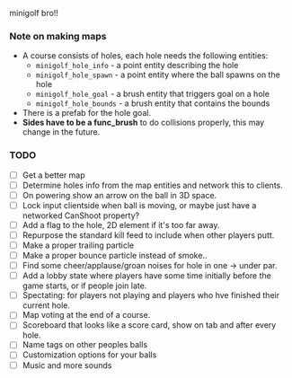 ﻿minigolf bro!!

### Note on making maps

* A course consists of holes, each hole needs the following entities:
  * `minigolf_hole_info` - a point entity describing the hole
  * `minigolf_hole_spawn` - a point entity where the ball spawns on the hole
  * `minigolf_hole_goal` - a brush entity that triggers goal on a hole
  * `minigolf_hole_bounds` - a brush entity that contains the bounds
* There is a prefab for the hole goal.
* **Sides have to be a func_brush** to do collisions properly, this may change in the future.

### TODO

* [ ] Get a better map
* [ ] Determine holes info from the map entities and network this to clients.
* [ ] On powering show an arrow on the ball in 3D space.
* [ ] Lock input clientside when ball is moving, or maybe just have a networked CanShoot property?
* [ ] Add a flag to the hole, 2D element if it's too far away.
* [ ] Repurpose the standard kill feed to include when other players putt.
* [ ] Make a proper trailing particle
* [ ] Make a proper bounce particle instead of smoke..
* [ ] Find some cheer/applause/groan noises for hole in one -> under par.
* [ ] Add a lobby state where players have some time initially before the game starts, or if people join late.
* [ ] Spectating: for players not playing and players who hve finished their current hole.
* [ ] Map voting at the end of a course.
* [ ] Scoreboard that looks like a score card, show on tab and after every hole.
* [ ] Name tags on other peoples balls
* [ ] Customization options for your balls
* [ ] Music and more sounds